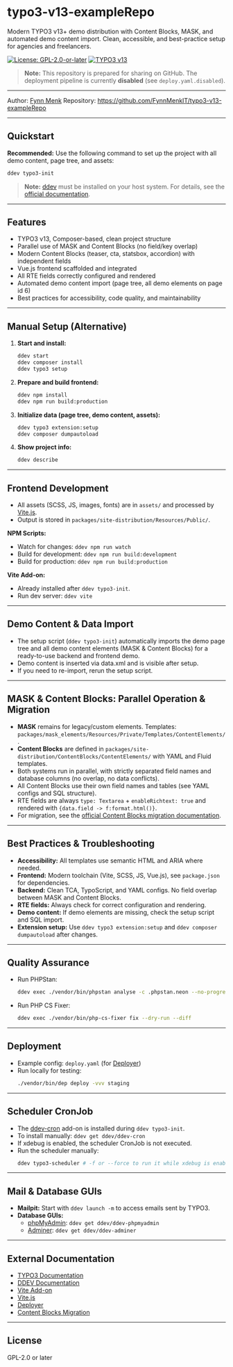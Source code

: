 # typo3-v13-exampleRepo

Modern TYPO3 v13+ demo distribution with Content Blocks, MASK, and automated demo content import. Clean, accessible, and best-practice setup for agencies and freelancers.

[![License: GPL-2.0-or-later](https://img.shields.io/badge/License-GPL%202.0%20or%20later-blue.svg)](LICENSE)
[![TYPO3 v13](https://img.shields.io/badge/TYPO3-v13-orange.svg)](https://typo3.org/)

> **Note:** This repository is prepared for sharing on GitHub. The deployment pipeline is currently **disabled** (see `deploy.yaml.disabled`).

---

Author: [Fynn Menk](https://github.com/FynnMenkIT)
Repository: https://github.com/FynnMenkIT/typo3-v13-exampleRepo

---

## Quickstart

**Recommended:** Use the following command to set up the project with all demo content, page tree, and assets:

```bash
ddev typo3-init
```

> **Note:** [ddev](https://ddev.readthedocs.io/en/stable/) must be installed on your host system. For details, see the [official documentation](https://ochorocho.gitlab.io/typo3-distribution-docs/).

---

## Features
- TYPO3 v13, Composer-based, clean project structure
- Parallel use of MASK and Content Blocks (no field/key overlap)
- Modern Content Blocks (teaser, cta, statsbox, accordion) with independent fields
- Vue.js frontend scaffolded and integrated
- All RTE fields correctly configured and rendered
- Automated demo content import (page tree, all demo elements on page id 6)
- Best practices for accessibility, code quality, and maintainability

---

## Manual Setup (Alternative)

1. **Start and install:**
   ```bash
   ddev start
   ddev composer install
   ddev typo3 setup
   ```
2. **Prepare and build frontend:**
   ```bash
   ddev npm install
   ddev npm run build:production
   ```
3. **Initialize data (page tree, demo content, assets):**
   ```bash
   ddev typo3 extension:setup
   ddev composer dumpautoload
   ```
4. **Show project info:**
   ```bash
   ddev describe
   ```

---

## Frontend Development

- All assets (SCSS, JS, images, fonts) are in `assets/` and processed by [Vite.js](https://vitejs.dev/).
- Output is stored in `packages/site-distribution/Resources/Public/`.

**NPM Scripts:**
- Watch for changes: `ddev npm run watch`
- Build for development: `ddev npm run build:development`
- Build for production: `ddev npm run build:production`

**Vite Add-on:**
- Already installed after `ddev typo3-init`.
- Run dev server: `ddev vite`

---

## Demo Content & Data Import

- The setup script (`ddev typo3-init`) automatically imports the demo page tree and all demo content elements (MASK & Content Blocks) for a ready-to-use backend and frontend demo.
- Demo content is inserted via data.xml and is visible after setup.
- If you need to re-import, rerun the setup script.

---

## MASK & Content Blocks: Parallel Operation & Migration

- **MASK** remains for legacy/custom elements. Templates: `packages/mask_elements/Resources/Private/Templates/ContentElements/`.
- **Content Blocks** are defined in `packages/site-distribution/ContentBlocks/ContentElements/` with YAML and Fluid templates.
- Both systems run in parallel, with strictly separated field names and database columns (no overlap, no data conflicts).
- All Content Blocks use their own field names and tables (see YAML configs and SQL structure).
- RTE fields are always `type: Textarea` + `enableRichtext: true` and rendered with `{data.field -> f:format.html()}`.
- For migration, see the [official Content Blocks migration documentation](https://docs.typo3.org/p/friendsoftypo3/content-blocks/main/en-us/Migration/Mask.html).

---

## Best Practices & Troubleshooting

- **Accessibility:** All templates use semantic HTML and ARIA where needed.
- **Frontend:** Modern toolchain (Vite, SCSS, JS, Vue.js), see `package.json` for dependencies.
- **Backend:** Clean TCA, TypoScript, and YAML configs. No field overlap between MASK and Content Blocks.
- **RTE fields:** Always check for correct configuration and rendering.
- **Demo content:** If demo elements are missing, check the setup script and SQL import.
- **Extension setup:** Use `ddev typo3 extension:setup` and `ddev composer dumpautoload` after changes.

---

## Quality Assurance

- Run PHPStan:
  ```bash
  ddev exec ./vendor/bin/phpstan analyse -c .phpstan.neon --no-progress
  ```
- Run PHP CS Fixer:
  ```bash
  ddev exec ./vendor/bin/php-cs-fixer fix --dry-run --diff
  ```

---

## Deployment

- Example config: `deploy.yaml` (for [Deployer](https://deployer.org/))
- Run locally for testing:
  ```bash
  ./vendor/bin/dep deploy -vvv staging
  ```

---

## Scheduler CronJob

- The [ddev-cron](https://github.com/ddev/ddev-cron) add-on is installed during `ddev typo3-init`.
- To install manually: `ddev get ddev/ddev-cron`
- If xdebug is enabled, the scheduler CronJob is not executed.
- Run the scheduler manually:
  ```bash
  ddev typo3-scheduler # -f or --force to run it while xdebug is enabled
  ```

---

## Mail & Database GUIs

- **Mailpit:** Start with `ddev launch -m` to access emails sent by TYPO3.
- **Database GUIs:**
  - [phpMyAdmin](https://www.phpmyadmin.net/): `ddev get ddev/ddev-phpmyadmin`
  - [Adminer](https://www.adminer.org/): `ddev get ddev/ddev-adminer`

---

## External Documentation

- [TYPO3 Documentation](https://docs.typo3.org/)
- [DDEV Documentation](https://ddev.readthedocs.io/en/stable/)
- [Vite Add-on](https://github.com/s2b/ddev-vite-sidecar)
- [Vite.js](https://vitejs.dev/)
- [Deployer](https://deployer.org/docs/7.x/basics)
- [Content Blocks Migration](https://docs.typo3.org/p/friendsoftypo3/content-blocks/main/en-us/Migration/Mask.html)

---

## License

GPL-2.0 or later
